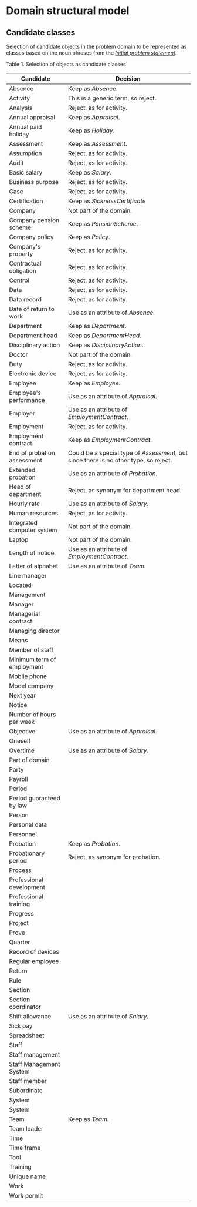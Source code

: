 # Domain structural model

## Candidate classes

Selection of candidate objects in the problem domain to be represented as classes based on the noun phrases from the _[Initial problem statement](./initial_problem_statement.md)_.

Table 1. Selection of objects as candidate classes

| Candidate                   | Decision                                                                              |
| --------------------------- | ------------------------------------------------------------------------------------- |
| Absence                     | Keep as _Absence_.                                                                    |
| Activity                    | This is a generic term, so reject.                                                    |
| Analysis                    | Reject, as for activity.                                                              |
| Annual appraisal            | Keep as _Appraisal_.                                                                  |
| Annual paid holiday         | Keep as _Holiday_.                                                                    |
| Assessment                  | Keep as _Assessment_.                                                                 |
| Assumption                  | Reject, as for activity.                                                              |
| Audit                       | Reject, as for activity.                                                              |
| Basic salary                | Keep as _Salary_.                                                                     |
| Business purpose            | Reject, as for activity.                                                              |
| Case                        | Reject, as for activity.                                                              |
| Certification               | Keep as _SicknessCertificate_                                                         |
| Company                     | Not part of the domain.                                                               |
| Company pension scheme      | Keep as _PensionScheme_.                                                              |
| Company policy              | Keep as _Policy_.                                                                     |
| Company's property          | Reject, as for activity.                                                              |
| Contractual obligation      | Reject, as for activity.                                                              |
| Control                     | Reject, as for activity.                                                              |
| Data                        | Reject, as for activity.                                                              |
| Data record                 | Reject, as for activity.                                                              |
| Date of return to work      | Use as an attribute of _Absence_.                                                     |
| Department                  | Keep as _Department_.                                                                 |
| Department head             | Keep as _DepartmentHead_.                                                             |
| Disciplinary action         | Keep as _DisciplinaryAction_.                                                         |
| Doctor                      | Not part of the domain.                                                               |
| Duty                        | Reject, as for activity.                                                              |
| Electronic device           | Reject, as for activity.                                                              |
| Employee                    | Keep as _Employee_.                                                                   |
| Employee's performance      | Use as an attribute of _Appraisal_.                                                   |
| Employer                    | Use as an attribute of _EmploymentContract_.                                          |
| Employment                  | Reject, as for activity.                                                              |
| Employment contract         | Keep as _EmploymentContract_.                                                         |
| End of probation assessment | Could be a special type of _Assessment_, but since there is no other type, so reject. |
| Extended probation          | Use as an attribute of _Probation_.                                                   |
| Head of department          | Reject, as synonym for department head.                                               |
| Hourly rate                 | Use as an attribute of _Salary_.                                                      |
| Human resources             | Reject, as for activity.                                                              |
| Integrated computer system  | Not part of the domain.                                                               |
| Laptop                      | Not part of the domain.                                                               |
| Length of notice            | Use as an attribute of _EmploymentContract_.                                          |
| Letter of alphabet          | Use as an attribute of _Team_.                                                        |
| Line manager                |                                                                                       |
| Located                     |                                                                                       |
| Management                  |                                                                                       |
| Manager                     |                                                                                       |
| Managerial contract         |                                                                                       |
| Managing director           |                                                                                       |
| Means                       |                                                                                       |
| Member of staff             |                                                                                       |
| Minimum term of employment  |                                                                                       |
| Mobile phone                |                                                                                       |
| Model company               |                                                                                       |
| Next year                   |                                                                                       |
| Notice                      |                                                                                       |
| Number of hours per week    |                                                                                       |
| Objective                   | Use as an attribute of _Appraisal_.                                                   |
| Oneself                     |                                                                                       |
| Overtime                    | Use as an attribute of _Salary_.                                                      |
| Part of domain              |                                                                                       |
| Party                       |                                                                                       |
| Payroll                     |                                                                                       |
| Period                      |                                                                                       |
| Period guaranteed by law    |                                                                                       |
| Person                      |                                                                                       |
| Personal data               |                                                                                       |
| Personnel                   |                                                                                       |
| Probation                   | Keep as _Probation_.                                                                  |
| Probationary period         | Reject, as synonym for probation.                                                     |
| Process                     |                                                                                       |
| Professional development    |                                                                                       |
| Professional training       |                                                                                       |
| Progress                    |                                                                                       |
| Project                     |                                                                                       |
| Prove                       |                                                                                       |
| Quarter                     |                                                                                       |
| Record of devices           |                                                                                       |
| Regular employee            |                                                                                       |
| Return                      |                                                                                       |
| Rule                        |                                                                                       |
| Section                     |                                                                                       |
| Section coordinator         |                                                                                       |
| Shift allowance             | Use as an attribute of _Salary_.                                                      |
| Sick pay                    |                                                                                       |
| Spreadsheet                 |                                                                                       |
| Staff                       |                                                                                       |
| Staff management            |                                                                                       |
| Staff Management System     |                                                                                       |
| Staff member                |                                                                                       |
| Subordinate                 |                                                                                       |
| System                      |                                                                                       |
| System                      |                                                                                       |
| Team                        | Keep as _Team_.                                                                       |
| Team leader                 |                                                                                       |
| Time                        |                                                                                       |
| Time frame                  |                                                                                       |
| Tool                        |                                                                                       |
| Training                    |                                                                                       |
| Unique name                 |                                                                                       |
| Work                        |                                                                                       |
| Work permit                 |                                                                                       |
